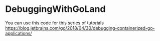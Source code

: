 # DebuggingWithGoLand

You can use this code for this series of tutorials https://blog.jetbrains.com/go/2018/04/30/debugging-containerized-go-applications/ 
